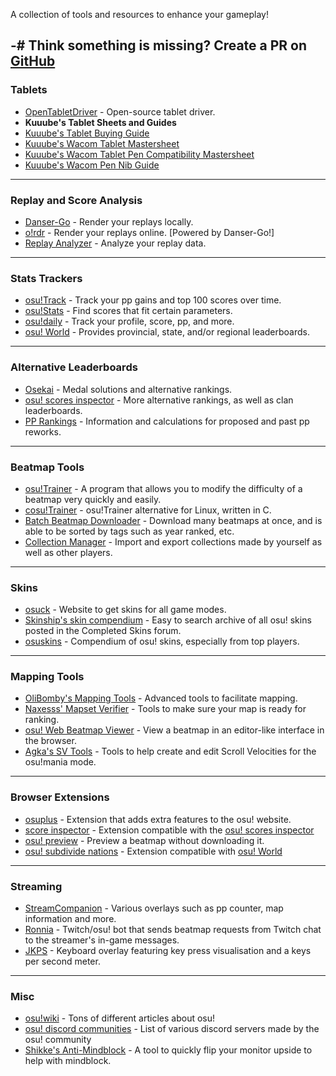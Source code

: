 A collection of tools and resources to enhance your gameplay!

-# Think something is missing? Create a PR on [GitHub](https://github.com/osucord/resources)
---
### Tablets
- [OpenTabletDriver](https://opentabletdriver.net/) - Open-source tablet driver.
- **Kuuube's Tablet Sheets and Guides**
 - [Kuuube's Tablet Buying Guide](https://docs.google.com/spreadsheets/d/1DYVfiSpQqdpa4sWWYUALPmliOIuGyKog7B7LJJdmlhE)
 - [Kuuube's Wacom Tablet Mastersheet](https://docs.google.com/spreadsheets/d/125LNzGmidy1gagwYUt12tRhrNdrWFHhWon7kxWY7iWU)
 - [Kuuube's Wacom Tablet Pen Compatibility Mastersheet](https://docs.google.com/spreadsheets/d/1UAFPjGj0ThthPBvOSVVwOm08HW3qWtVoP1iFBwLMyPI)
 - [Kuuube's Wacom Pen Nib Guide](https://kuuube.s-ul.eu/mSDcCpuh)
---
### Replay and Score Analysis
- [Danser-Go](https://github.com/Wieku/danser-go) - Render your replays locally.
- [o!rdr](https://ordr.issou.best/) - Render your replays online. [Powered by Danser-Go!]
- [Replay Analyzer](https://github.com/abstrakt8/rewind) - Analyze your replay data.
---
### Stats Trackers
- [osu!Track](https://ameobea.me/osutrack/) - Track your pp gains and top 100 scores over time.
- [osu!Stats](https://osustats.ppy.sh/) - Find scores that fit certain parameters.
- [osu!daily](https://osudaily.net/) - Track your profile, score, pp, and more.
- [osu! World](https://osuworld.octo.moe/) - Provides provincial, state, and/or regional leaderboards.
---
### Alternative Leaderboards
- [Osekai](https://osekai.net/) - Medal solutions and alternative rankings.
- [osu! scores inspector](https://score.kirino.sh/) - More alternative rankings, as well as clan leaderboards.
- [PP Rankings](https://pp.huismetbenen.nl/rankings/players/master) - Information and calculations for proposed and past pp reworks.
---
### Beatmap Tools
- [osu!Trainer](https://github.com/FunOrange/osu-trainer) - A program that allows you to modify the difficulty of a beatmap very quickly and easily.
- [cosu!Trainer](https://github.com/hwsmm/cosutrainer) - osu!Trainer alternative for Linux, written in C. 
- [Batch Beatmap Downloader](https://github.com/nzbasic/batch-beatmap-downloader) - Download many beatmaps at once, and is able to be sorted by tags such as year ranked, etc.
- [Collection Manager](https://github.com/Piotrekol/CollectionManager) - Import and export collections made by yourself as well as other players.
---
### Skins
- [osuck](https://skins.osuck.net/) - Website to get skins for all game modes.
- [Skinship's skin compendium](https://compendium.skinship.xyz/) - Easy to search archive of all osu! skins posted in the Completed Skins forum.
- [osuskins](https://osuskins.net/) - Compendium of osu! skins, especially from top players.
---
### Mapping Tools
- [OliBomby's Mapping Tools](https://mappingtools.github.io/) - Advanced tools to facilitate mapping.
- [Naxesss' Mapset Verifier](https://github.com/Naxesss/MapsetVerifier) - Tools to make sure your map is ready for ranking.
- [osu! Web Beatmap Viewer](https://preview.tryz.id.vn/) - View a beatmap in an editor-like interface in the browser.
- [Agka's SV Tools](https://zardoru.github.io/sv-tools/) - Tools to help create and edit Scroll Velocities for the osu!mania mode.
---
### Browser Extensions
- [osuplus](https://osu.ppy.sh/community/forums/topics/408541?n=1) - Extension that adds extra features to the osu! website.
- [score inspector](https://github.com/darkchii/score-inspector-extension) - Extension compatible with the [osu! scores inspector](https://score.kirino.sh/)
- [osu! preview](https://github.com/JerryZhu99/osu-preview) - Preview a beatmap without downloading it.
- [osu! subdivide nations](https://github.com/Cavitedev/osu-subdivide-nations) - Extension compatible with [osu! World](https://osuworld.octo.moe/)
---
### Streaming
- [StreamCompanion](https://github.com/Piotrekol/StreamCompanion) - Various overlays such as pp counter, map information and more.
- [Ronnia](https://ronnia.me/) - Twitch/osu! bot that sends beatmap requests from Twitch chat to the streamer's in-game messages.
- [JKPS](https://github.com/Tonetfal/JKPS) - Keyboard overlay featuring key press visualisation and a keys per second meter.
---
### Misc 
- [osu!wiki](https://osu.ppy.sh/wiki/en/Main_page) - Tons of different articles about osu!
- [osu! discord communities](https://osu.ppy.sh/wiki/en/Community/Discord_servers#official-osu!-server) - List of various discord servers made by the osu! community
- [Shikke's Anti-Mindblock](https://shikkesora.com/downloads) - A tool to quickly flip your monitor upside to help with mindblock.
